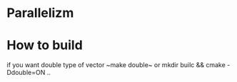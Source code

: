 # Parallelizm
# How to build
if you want double type of vector ~make double~ or mkdir builc && cmake -Ddouble=ON ..
